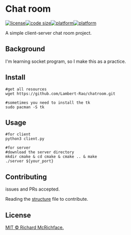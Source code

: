 # Chat room

[![license](https://img.shields.io/github/license/Lambert-Rao/chatroom?style=plastic)](LICENSE)[![code size](https://img.shields.io/github/languages/code-size/Lambert-Rao/chatroom?style=plastic)]()[![platform](https://img.shields.io/badge/server-Linux-yellow?style=plastic)](https://en.wikipedia.org/wiki/Linux)[![platform](https://img.shields.io/badge/client-Linux/Windows-lightblue?style=plastic)]()

A simple client-server chat room project.


## Background

I'm learning socket program, so I make this as a practice.

## Install

```shell
#get all resources 
wget https://github.com/Lambert-Rao/chatroom.git

#sometimes you need to install the tk
sudo pacman -S tk
```

## Usage

```shell
#for client
python3 client.py
```


```shell
#for server 
#download the server directory 
mkdir cmake & cd cmake & cmake .. & make
./server ${your_port}
```

## Contributing

issues and PRs accepted.

Reading the [structure](structure.md) file to contribute.

## License

[MIT © Richard McRichface.](./LICENSE)